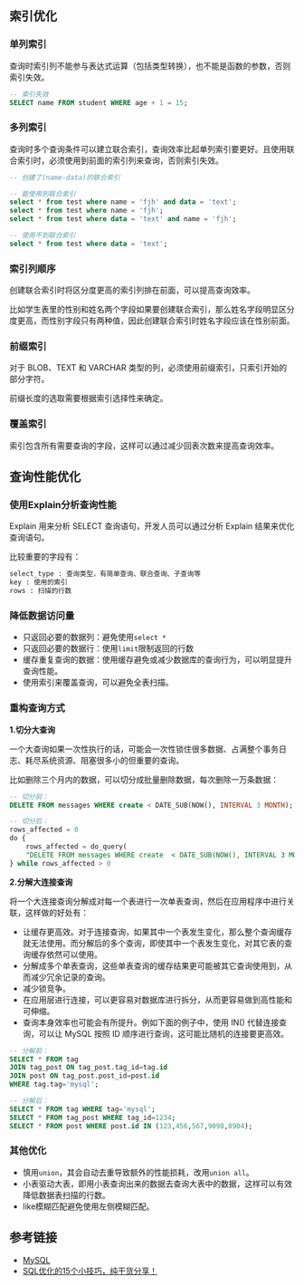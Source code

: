 <!--
date: 2023-10-18T22:34:12+08:00
lastmod: 2023-10-18T22:34:12+08:00
-->
## 索引优化

### 单列索引

查询时索引列不能参与表达式运算（包括类型转换），也不能是函数的参数，否则索引失效。

```sql
-- 索引失效
SELECT name FROM student WHERE age + 1 = 15;
```

### 多列索引

查询时多个查询条件可以建立联合索引，查询效率比起单列索引要更好。且使用联合索引时，必须使用到前面的索引列来查询，否则索引失效。

```sql
-- 创建了(name-data)的联合索引

-- 能使用到联合索引
select * from test where name = 'fjh' and data = 'text';
select * from test where name = 'fjh';
select * from test where data = 'text' and name = 'fjh';

-- 使用不到联合索引
select * from test where data = 'text';
```

### 索引列顺序

创建联合索引时将区分度更高的索引列排在前面，可以提高查询效率。

比如学生表里的性别和姓名两个字段如果要创建联合索引，那么姓名字段明显区分度更高，而性别字段只有两种值，因此创建联合索引时姓名字段应该在性别前面。

### 前缀索引

对于 BLOB、TEXT 和 VARCHAR 类型的列，必须使用前缀索引，只索引开始的部分字符。

前缀长度的选取需要根据索引选择性来确定。

### 覆盖索引

索引包含所有需要查询的字段，这样可以通过减少回表次数来提高查询效率。

## 查询性能优化

### 使用Explain分析查询性能

Explain 用来分析 SELECT 查询语句，开发人员可以通过分析 Explain 结果来优化查询语句。

比较重要的字段有：

```html
select_type : 查询类型，有简单查询、联合查询、子查询等
key : 使用的索引
rows : 扫描的行数
```

### 降低数据访问量

* 只返回必要的数据列：避免使用`select *`
* 只返回必要的数据行：使用`limit`限制返回的行数
* 缓存重复查询的数据：使用缓存避免或减少数据库的查询行为，可以明显提升查询性能。
* 使用索引来覆盖查询，可以避免全表扫描。

### 重构查询方式

**1.切分大查询**

一个大查询如果一次性执行的话，可能会一次性锁住很多数据、占满整个事务日志、耗尽系统资源、阻塞很多小的但重要的查询。

比如删除三个月内的数据，可以切分成批量删除数据，每次删除一万条数据：

```sql
-- 切分前：
DELETE FROM messages WHERE create < DATE_SUB(NOW(), INTERVAL 3 MONTH);

-- 切分后：
rows_affected = 0
do {
    rows_affected = do_query(
    "DELETE FROM messages WHERE create  < DATE_SUB(NOW(), INTERVAL 3 MONTH) LIMIT 10000")
} while rows_affected > 0
```

**2.分解大连接查询**

将一个大连接查询分解成对每一个表进行一次单表查询，然后在应用程序中进行关联，这样做的好处有：

* 让缓存更高效。对于连接查询，如果其中一个表发生变化，那么整个查询缓存就无法使用。而分解后的多个查询，即使其中一个表发生变化，对其它表的查询缓存依然可以使用。
* 分解成多个单表查询，这些单表查询的缓存结果更可能被其它查询使用到，从而减少冗余记录的查询。
* 减少锁竞争。
* 在应用层进行连接，可以更容易对数据库进行拆分，从而更容易做到高性能和可伸缩。
* 查询本身效率也可能会有所提升。例如下面的例子中，使用 IN() 代替连接查询，可以让 MySQL 按照 ID 顺序进行查询，这可能比随机的连接要更高效。

```sql
-- 分解前：
SELECT * FROM tag
JOIN tag_post ON tag_post.tag_id=tag.id
JOIN post ON tag_post.post_id=post.id
WHERE tag.tag='mysql';

-- 分解后：
SELECT * FROM tag WHERE tag='mysql';
SELECT * FROM tag_post WHERE tag_id=1234;
SELECT * FROM post WHERE post.id IN (123,456,567,9098,8904);
```

### 其他优化

* 慎用`union`，其会自动去重导致额外的性能损耗，改用`union all`。
* 小表驱动大表，即用小表查询出来的数据去查询大表中的数据，这样可以有效降低数据表扫描的行数。
* like模糊匹配避免使用左侧模糊匹配。

## 参考链接

* [MySQL](http://www.cyc2018.xyz/%E6%95%B0%E6%8D%AE%E5%BA%93/MySQL.html)
* [SQL优化的15个小技巧，纯干货分享！](https://blog.csdn.net/HJW_233/article/details/131636552)